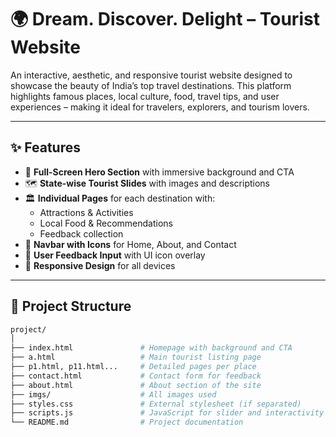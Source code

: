 # 🌍 Dream. Discover. Delight – Tourist Website

An interactive, aesthetic, and responsive tourist website designed to showcase the beauty of India’s top travel destinations. This platform highlights famous places, local culture, food, travel tips, and user experiences – making it ideal for travelers, explorers, and tourism lovers.

---


## ✨ Features

- 🎯 **Full-Screen Hero Section** with immersive background and CTA
- 🗺️ **State-wise Tourist Slides** with images and descriptions
- 🏛️ **Individual Pages** for each destination with:
  - Attractions & Activities
  - Local Food & Recommendations
  - Feedback collection
- 🧭 **Navbar with Icons** for Home, About, and Contact
- 💬 **User Feedback Input** with UI icon overlay
- 📱 **Responsive Design** for all devices

---

## 📁 Project Structure

```bash
project/
│
├── index.html               # Homepage with background and CTA
├── a.html                   # Main tourist listing page
├── p1.html, p11.html...     # Detailed pages per place
├── contact.html             # Contact form for feedback
├── about.html               # About section of the site
├── imgs/                    # All images used
├── styles.css               # External stylesheet (if separated)
├── scripts.js               # JavaScript for slider and interactivity
└── README.md                # Project documentation
